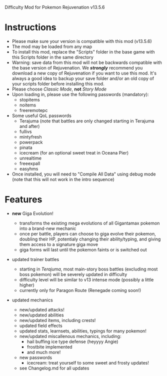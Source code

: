 Difficulty Mod for Pokemon Rejuvenation v13.5.6

# Instructions
- Please make sure your version is compatible with this mod (v13.5.6)
- The mod may be loaded from any map
- To install this mod, replace the "Scripts" folder in the base game with this Scripts folder in the same directory
- Warning: save data from this mod will not be backwards compatible with the base version of Rejuvenation. We ***strongly*** recommend you download a new copy of Rejuvenation if you want to use this mod. It's always a good idea to backup your save folder and/or an old copy of your scripts folder before installing this mod.
- Please choose *Classic Mode*, **not** *Story Mode*
- Upon loading in, please use the following passwords (mandatory):
  - stopitems
  - noitems
  - freeremotepc
- Some useful QoL passwords
  - Terajuma (note that battles are only changed starting in Terajuma and after)
  - fullivs
  - mintyfresh
  - powerpack
  - pinata
  - icecream (for an optional sweet treat in Oceana Pier)
  - unrealtime
  - freeexpall
  - easyhms
- Once installed, you will need to "Compile All Data" using debug mode (note that this will not work in the intro sequence)

# Features
- **new** Giga Evolution!
  - transforms the existing mega evolutions of all Gigantamax pokemon into a brand-new mechanic
  - once per battle, players can choose to giga evolve their pokemon, doubling their HP, potentialy changing their ability/typing, and giving them access to a signature giga move
  - giga forms will last until the pokemon faints or is switched out

- updated trainer battles
  - starting in *Terajuma*, most main-story boss battles (excluding most boss pokemon) will be severely updated in difficulty
  - difficulty level will be similar to v13 intense mode (possibly a little higher)
  - currently only for Paragon Route (Renegade coming soon!)

- updated mechanics
  - new/updated attacks!
  - new/updated abilities
  - new/updated items, including crests!
  - updated field effects
  - updated stats, learnsets, abilities, typings for many pokemon!
  - new/updated miscallenous mechanics, including:
    - hail buffing ice type defense (heyyyy Angie)
    - frostbite implemented
    - and much more!
  - new passwords
    - icecream: treat yourself to some sweet and frosty updates!
  - see Changelog.md for all updates